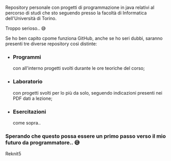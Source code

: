 Repository personale con progetti di programmazione in java relativi al percorso di studi che sto seguendo presso la facoltà di Informatica dell'Università di Torino.

Troppo serioso.. 😅

Se ho ben capito cpome funziona GitHub, anche se ho seri dubbi, saranno presenti tre diverse repository così distinte:
- ### Programmi
  con all'interno progetti svolti durante le ore teoriche del corso;
- ### Laboratorio
  con progetti svolti per lo più da solo, seguendo indicazioni presenti nei PDF dati a lezione;
- ### Esercitazioni
  come sopra..

### Sperando che questo possa essere un primo passo verso il mio futuro da programmatore.. 😅

Reknit5
<!--
### reknit5/reknit5** is a ✨ _special_ ✨ repository because its `README.md` (this file) appears on your GitHub profile.

Here are some ideas to get you started:

- 🔭 I’m currently working on ...
- 🌱 I’m currently learning ...
- 👯 I’m looking to collaborate on ...
- 🤔 I’m looking for help with ...
- 💬 Ask me about ...
- 📫 How to reach me: ...
- 😄 Pronouns: ...
- ⚡ Fun fact: ...
-->
